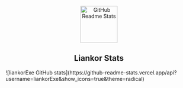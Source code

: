 <p align="center">
 <img width="100px" src="https://res.cloudinary.com/anuraghazra/image/upload/v1594908242/logo_ccswme.svg" align="center" alt="GitHub Readme Stats" />
 <h2 align="center">Liankor Stats</h2>
</p>
![liankorExe GitHub stats](https://github-readme-stats.vercel.app/api?username=liankorExe&show_icons=true&theme=radical)

